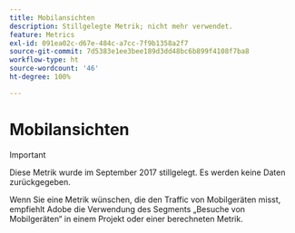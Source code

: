 ```yaml
---
title: Mobilansichten
description: Stillgelegte Metrik; nicht mehr verwendet.
feature: Metrics
exl-id: 091ea02c-d67e-484c-a7cc-7f9b1358a2f7
source-git-commit: 7d5383e1ee3bee189d3dd48bc6b899f4108f7ba8
workflow-type: ht
source-wordcount: '46'
ht-degree: 100%

---
```


# Mobilansichten

>[!IMPORTANT]
>
>Diese Metrik wurde im September 2017 stillgelegt. Es werden keine Daten zurückgegeben.

Wenn Sie eine Metrik wünschen, die den Traffic von Mobilgeräten misst, empfiehlt Adobe die Verwendung des Segments „Besuche von Mobilgeräten“ in einem Projekt oder einer berechneten Metrik.
